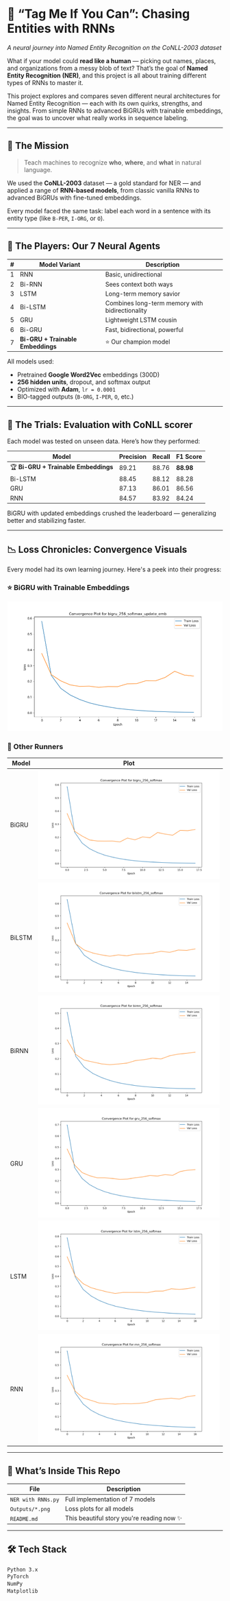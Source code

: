 # 🧠 “Tag Me If You Can”: Chasing Entities with RNNs  
*A neural journey into Named Entity Recognition on the CoNLL-2003 dataset*

What if your model could **read like a human** — picking out names, places, and organizations from a messy blob of text? That’s the goal of **Named Entity Recognition (NER)**, and this project is all about training different types of RNNs to master it.

This project explores and compares seven different neural architectures for Named Entity Recognition — each with its own quirks, strengths, and insights. From simple RNNs to advanced BiGRUs with trainable embeddings, the goal was to uncover what really works in sequence labeling.

---

## 🎯 The Mission

> Teach machines to recognize **who**, **where**, and **what** in natural language.

We used the **CoNLL-2003** dataset — a gold standard for NER — and applied a range of **RNN-based models**, from classic vanilla RNNs to advanced BiGRUs with fine-tuned embeddings.

Every model faced the same task: label each word in a sentence with its entity type (like `B-PER`, `I-ORG`, or `O`).

---

## 🧩 The Players: Our 7 Neural Agents

| # | Model Variant                     | Description |
|--:|----------------------------------|-------------|
| 1 | RNN                              | Basic, unidirectional |
| 2 | Bi-RNN                           | Sees context both ways |
| 3 | LSTM                             | Long-term memory savior |
| 4 | Bi-LSTM                          | Combines long-term memory with bidirectionality |
| 5 | GRU                              | Lightweight LSTM cousin |
| 6 | Bi-GRU                           | Fast, bidirectional, powerful |
| 7 | **Bi-GRU + Trainable Embeddings** | ⭐️ Our champion model |

All models used:
- Pretrained **Google Word2Vec** embeddings (300D)
- **256 hidden units**, dropout, and softmax output
- Optimized with **Adam**, `lr = 0.0001`
- BIO-tagged outputs (`B-ORG`, `I-PER`, `O`, etc.)

---

## 🧪 The Trials: Evaluation with CoNLL scorer

Each model was tested on unseen data. Here’s how they performed:

| Model         | Precision | Recall | F1 Score |
|---------------|-----------|--------|----------|
| 🏆 **Bi-GRU + Trainable Embeddings** | 89.21     | 88.76  | **88.98** |
| Bi-LSTM       | 88.45     | 88.12  | 88.28     |
| GRU           | 87.13     | 86.01  | 86.56     |
| RNN           | 84.57     | 83.92  | 84.24     |

BiGRU with updated embeddings crushed the leaderboard — generalizing better and stabilizing faster.

---

## 📉 Loss Chronicles: Convergence Visuals

Every model had its own learning journey. Here's a peek into their progress:

### ⭐️ BiGRU with Trainable Embeddings
![BiGRU Emb Update](Outputs/convergence_bigru_256_softmax_update_emb.png)

### 🔁 Other Runners
| Model | Plot |
|-------|------|
| BiGRU | ![BiGRU](Outputs/convergence_bigru_256_softmax.png) |
| BiLSTM | ![BiLSTM](Outputs/convergence_bilstm_256_softmax.png) |
| BiRNN | ![BiRNN](Outputs/convergence_birnn_256_softmax.png) |
| GRU   | ![GRU](Outputs/convergence_gru_256_softmax.png) |
| LSTM  | ![LSTM](Outputs/convergence_lstm_256_softmax.png) |
| RNN   | ![RNN](Outputs/convergence_rnn_256_softmax.png) |

---

## 📂 What’s Inside This Repo

| File | Description |
|------|-------------|
| `NER with RNNs.py` | Full implementation of 7 models |
| `Outputs/*.png` | Loss plots for all models |
| `README.md` | This beautiful story you're reading now ✨ |

---

## 🛠 Tech Stack

```bash
Python 3.x
PyTorch
NumPy
Matplotlib

